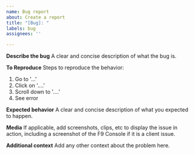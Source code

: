 ```yaml
---
name: Bug report
about: Create a report
title: "[Bug]: "
labels: bug
assignees: ''

---
```


**Describe the bug**
A clear and concise description of what the bug is.

**To Reproduce**
Steps to reproduce the behavior:
1. Go to '...'
2. Click on '....'
3. Scroll down to '....'
4. See error

**Expected behavior**
A clear and concise description of what you expected to happen.

**Media**
If applicable, add screenshots, clips, etc to display the issue in action, including a screenshot of the F9 Console if it is a client issue.

**Additional context**
Add any other context about the problem here.
